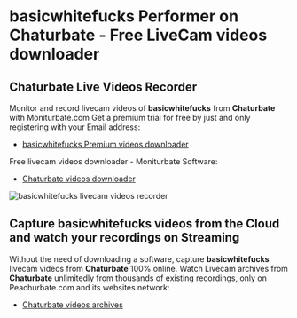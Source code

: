 # basicwhitefucks Performer on Chaturbate - Free LiveCam videos downloader

## Chaturbate Live Videos Recorder

Monitor and record livecam videos of **basicwhitefucks** from **Chaturbate** with Moniturbate.com
Get a premium trial for free by just and only registering with your Email address:
* [basicwhitefucks Premium videos downloader](https://moniturbate.com/request-demo-licence-key.html)

Free livecam videos downloader - Moniturbate Software:
* [Chaturbate videos downloader](https://moniturbate.com/moniturbate-download-software.html)

![basicwhitefucks livecam videos recorder](https://peachurnet.com/templates/moniturbate-software.png)


## Capture basicwhitefucks videos from the Cloud and watch your recordings on Streaming

Without the need of downloading a software, capture **basicwhitefucks** livecam videos from **Chaturbate** 100% online.
Watch Livecam archives from **Chaturbate** unlimitedly from thousands of existing recordings, only on Peachurbate.com and its websites network:
* [Chaturbate videos archives](https://peachurnet.com/)